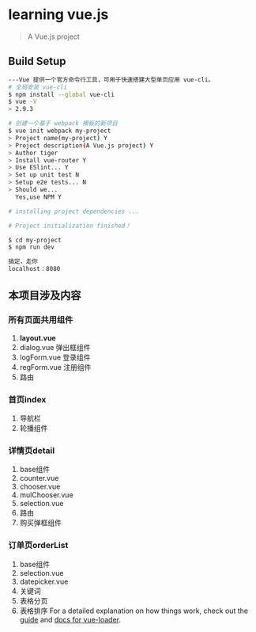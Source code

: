 # learning vue.js

> A Vue.js project

## Build Setup

``` bash
---Vue 提供一个官方命令行工具，可用于快速搭建大型单页应用 vue-cli。
# 全局安装 vue-cli
$ npm install --global vue-cli
$ vue -V
> 2.9.3

# 创建一个基于 webpack 模板的新项目
$ vue init webpack my-project
> Project name(my-project) Y
> Project description(A Vue.js project) Y
> Author tiger
> Install vue-router Y
> Use ESlint... Y
> Set up unit test N
> Setup e2e tests... N
> Should we... 
  Yes,use NPM Y

# installing project dependencies ...

# Project initialization finished！

$ cd my-project
$ npm run dev

搞定，走你
localhost：8080
```

## 本项目涉及内容
### 所有页面共用组件
1. **layout.vue**
  1. dialog.vue 弹出框组件
  2. logForm.vue 登录组件
  3. regForm.vue 注册组件
  4. 路由
### 首页index
1. 导航栏
1. 轮播组件
### 详情页detail
1. base组件
  1. counter.vue
  2. chooser.vue
  3. mulChooser.vue
  4. selection.vue
2. 路由
3. 购买弹框组件
### 订单页orderList
1. base组件
  1. selection.vue
  2. datepicker.vue
2. 关键词
3. 表格分页
4. 表格排序
For a detailed explanation on how things work, check out the [guide](http://vuejs-templates.github.io/webpack/) and [docs for vue-loader](http://vuejs.github.io/vue-loader).
